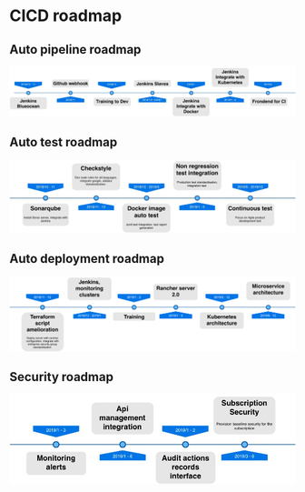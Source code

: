 # CICD roadmap

## Auto pipeline roadmap
[![](../images/auto-pipeline-roadmap.jpg)][1]

[1]: ../images/auto-pipeline-roadmap.jpg

## Auto test roadmap
[![](../images/auto-test-roadmap.jpg)][2]

[2]: ../images/auto-test-roadmap.jpg

## Auto deployment roadmap
[![](../images/auto-deployment-roadmap.png)][3]

[3]: ../images/auto-deployment-roadmap.png

## Security roadmap
[![](../images/security-roadmap.jpg)][4]

[4]: ../images/security-roadmap.jpg
